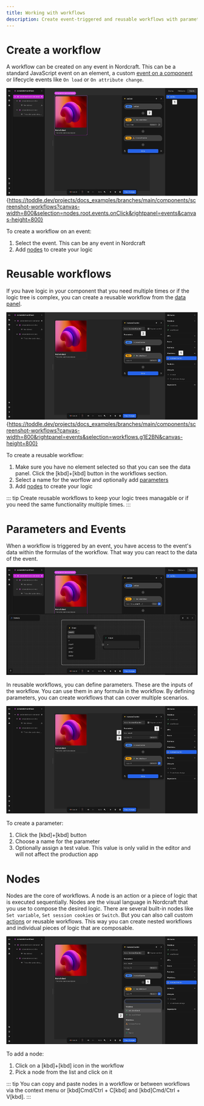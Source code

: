 ```yaml
---
title: Working with workflows
description: Create event-triggered and reusable workflows with parameters and sequential action nodes to implement interaction logic in your Nordcraft app.
---
```


# Create a workflow

A workflow can be created on any event in Nordcraft. This can be a standard JavaScript event on an element, a custom [event on a component](/components/interface-and-lifecycle#setting-up-events) or lifecycle events like `On load` or `On attribute change`.

![Create a workflow|16/9](create-workflow-on-event.webp){https://toddle.dev/projects/docs_examples/branches/main/components/screenshot-workflows?canvas-width=800&selection=nodes.root.events.onClick&rightpanel=events&canvas-height=800}

To create a workflow on an event:

1. Select the event. This can be any event in Nordcraft
2. Add [nodes](#nodes) to create your logic

# Reusable workflows

If you have logic in your component that you need multiple times or if the logic tree is complex, you can create a reusable workflow from the [data panel](/the-editor/data-panel#workflows).

![Create reusable workflow|16/9](create-reusable-workflow.webp){https://toddle.dev/projects/docs_examples/branches/main/components/screenshot-workflows?canvas-width=800&rightpanel=events&selection=workflows.g1E2BN&canvas-height=800}

To create a reusable workflow:

1. Make sure you have no element selected so that you can see the data panel. Click the [kbd]+[kbd] button in the workflows section.
2. Select a name for the worflow and optionally add [parameters](#parameters-and-events)
3. Add [nodes](#nodes) to create your logic

::: tip
Create reusable workflows to keep your logic trees managable or if you need the same functionality multiple times.
:::

# Parameters and Events

When a workflow is triggered by an event, you have access to the event's data within the formulas of the workflow. That way you can react to the data of the event.

![Use event data|16/9](workflow-event-data.webp)

In reusable workflows, you can define parameters. These are the inputs of the workflow. You can use them in any formula in the workflow. By defining parameters, you can create workflows that can cover multiple scenarios.

![Create parameters|16/9](workflow-parameters.webp)

To create a parameter:

1. Click the [kbd]+[kbd] button
2. Choose a name for the parameter
3. Optionally assign a test value. This value is only valid in the editor and will not affect the production app

# Nodes

Nodes are the core of workflows. A node is an action or a piece of logic that is executed sequentially. Nodes are the visual language in Nordcraft that you use to compose the desired logic. There are several built-in nodes like `Set variable`, `Set session cookies` or `Switch`. But you can also call custom [actions](/actions/overview) or reusable workflows. This way you can create nested workflows and individual pieces of logic that are composable.

![Create nodes|16/9](create-workflow-node.webp)

To add a node:

1. Click on a [kbd]+[kbd] icon in the workflow
2. Pick a node from the list and click on it

::: tip
You can copy and paste nodes in a workflow or between workflows via the context menu or [kbd]Cmd/Ctrl + C[kbd] and [kbd]Cmd/Ctrl + V[kbd].
:::
